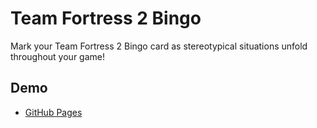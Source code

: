 # Team Fortress 2 Bingo

Mark your Team Fortress 2 Bingo card as stereotypical situations unfold throughout your game!

## Demo
* [GitHub Pages](https://charlesstover.github.io/tf2-bingo/)
